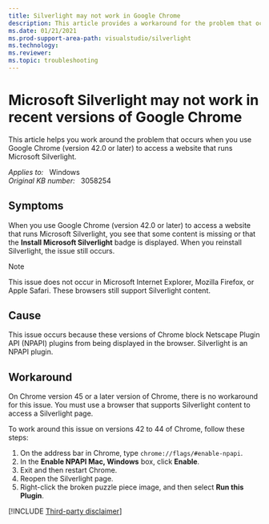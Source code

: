 ```yaml
---
title: Silverlight may not work in Google Chrome
description: This article provides a workaround for the problem that occurs when you use Google Chrome (version 42.0 or later) to access a website that runs Microsoft Silverlight.
ms.date: 01/21/2021
ms.prod-support-area-path: visualstudio/silverlight
ms.technology:
ms.reviewer: 
ms.topic: troubleshooting
---
```

# Microsoft Silverlight may not work in recent versions of Google Chrome

This article helps you work around the problem that occurs when you use Google Chrome (version 42.0 or later) to access a website that runs Microsoft Silverlight.

_Applies to:_ &nbsp; Windows  
_Original KB number:_ &nbsp; 3058254

## Symptoms

When you use Google Chrome (version 42.0 or later) to access a website that runs Microsoft Silverlight, you see that some content is missing or that the **Install Microsoft Silverlight** badge is displayed. When you reinstall Silverlight, the issue still occurs.

> [!NOTE]
> This issue does not occur in Microsoft Internet Explorer, Mozilla Firefox, or Apple Safari. These browsers still support Silverlight content.

## Cause

This issue occurs because these versions of Chrome block Netscape Plugin API (NPAPI) plugins from being displayed in the browser. Silverlight is an NPAPI plugin.

## Workaround

On Chrome version 45 or a later version of Chrome, there is no workaround for this issue. You must use a browser that supports Silverlight content to access a Silverlight page.

To work around this issue on versions 42 to 44 of Chrome, follow these steps:

1. On the address bar in Chrome, type `chrome://flags/#enable-npapi`.
1. In the **Enable NPAPI Mac, Windows** box, click **Enable**.
1. Exit and then restart Chrome.
1. Reopen the Silverlight page.
1. Right-click the broken puzzle piece image, and then select **Run this Plugin**.

[!INCLUDE [Third-party disclaimer](../includes/third-party-disclaimer.md)]
